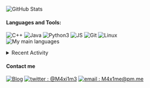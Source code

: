 ![GitHub Stats](https://github-readme-stats.vercel.app/api?username=M4xi1m3&hide_border=true&count_private=true&show_icons=true&theme=dark)

#### Languages and Tools:
![C++](https://img.shields.io/badge/-C++-000000?style=for-the-badge&logo=C%2B%2B&logoColor=blue)
![Java](https://img.shields.io/badge/-Java-000000?style=for-the-badge&logo=Java&logoColor=red)
![Python3](https://img.shields.io/badge/-Py3-000000?style=for-the-badge&logo=Python&logoColor=cyan)
![JS](https://img.shields.io/badge/-JS-000000?style=for-the-badge&logo=JavaScript&logoColor=yellow)
![Git](https://img.shields.io/badge/-Git-000000?style=for-the-badge&logo=Git&logoColor=red)
![Linux](https://img.shields.io/badge/-Linux-000000?style=for-the-badge&logo=Linux&logoColor=white)<br/>
![My main languages](https://github-readme-stats.vercel.app/api/top-langs/?username=M4xi1m3&hide_border=true&hide=stars&theme=dark&show_icons=true&layout=compact)

<details>
  <summary>Recent Activity</summary>

#### Latest Blog Posts
<!-- BLOG-POST-LIST:START -->
- [Screenhax: The obvious bug that led to the creation of Phi](https://m4xi1m3.github.io//screenhax/)
- [How Numworks killed third-party development - a technical approach](https://m4xi1m3.github.io//Numworks-lock/)
- [How Windows almost drove me crazy.](https://m4xi1m3.github.io//Windows-rant/)
- [Micmost: how a .git folder can get your consumers’ data leaked.](https://m4xi1m3.github.io//Micmost-git-leak/)
- [Numworks modding - Part 2 : N0100++](https://m4xi1m3.github.io//Numworks-mod-p2/)
<!-- BLOG-POST-LIST:END -->

[more blog posts...][website]

#### Recent GitHub Activity
<!--START_SECTION:activity-->
1. 🗣 Commented on [#36](https://github.com/Omega-Numworks/Omega-Robot/issues/36) in [Omega-Numworks/Omega-Robot](https://github.com/Omega-Numworks/Omega-Robot)
2. ❗️ Closed issue [#6](https://github.com/Lambda-Numworks/Lambda/issues/6) in [Lambda-Numworks/Lambda](https://github.com/Lambda-Numworks/Lambda)
3. 🎉 Merged PR [#35](https://github.com/Omega-Numworks/Omega-Robot/pull/35) in [Omega-Numworks/Omega-Robot](https://github.com/Omega-Numworks/Omega-Robot)
4. ❌ Reopened PR [#35](https://github.com/Omega-Numworks/Omega-Robot/pull/35) in [Omega-Numworks/Omega-Robot](https://github.com/Omega-Numworks/Omega-Robot)
5. ❌ Closed PR [#35](https://github.com/Omega-Numworks/Omega-Robot/pull/35) in [Omega-Numworks/Omega-Robot](https://github.com/Omega-Numworks/Omega-Robot)
<!--END_SECTION:activity-->

</details>

#### Contact me
[![Blog](https://img.shields.io/badge/-Blog-000000?style=for-the-badge&logo=rss&logoColor=red)][website]
[![twitter : @M4xi1m3](https://img.shields.io/badge/-%40M4xi1m3-000000?style=for-the-badge&logo=twitter&logoColor=cyan)][twitter]
[![email : M4x1me@pm.me](https://img.shields.io/badge/-m4x1me%40pm%2Eme-000000?style=for-the-badge&logo=protonmail&logoColor=blueviolet)](mailto:M4x1me@pm.me)

[website]: https://m4xi1m3.github.io/
[twitter]: https://twitter.com/M4xi1m3
